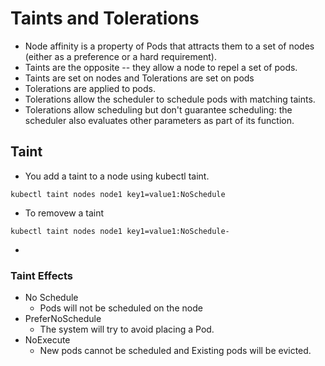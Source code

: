 # Taints and Tolerations
- Node affinity is a property of Pods that attracts them to a set of nodes (either as a preference or a hard requirement). 
- Taints are the opposite -- they allow a node to repel a set of pods.
- Taints are set on nodes and Tolerations are set on pods
- Tolerations are applied to pods.
- Tolerations allow the scheduler to schedule pods with matching taints. 
- Tolerations allow scheduling but don't guarantee scheduling: the scheduler also evaluates other parameters as part of its function.

## Taint
- You add a taint to a node using kubectl taint.

```properties
kubectl taint nodes node1 key1=value1:NoSchedule
```

- To removew a taint
```console
kubectl taint nodes node1 key1=value1:NoSchedule-
```
- 

### Taint Effects
- No Schedule 
  - Pods will not be scheduled on the node 
- PreferNoSchedule 
  - The system will try to avoid placing a Pod.
- NoExecute 
  - New pods cannot be scheduled and Existing pods will be evicted.
